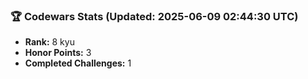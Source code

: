### 🏆 Codewars Stats (Updated: 2025-06-09 02:44:30 UTC)

- **Rank:** 8 kyu
- **Honor Points:** 3
- **Completed Challenges:** 1
